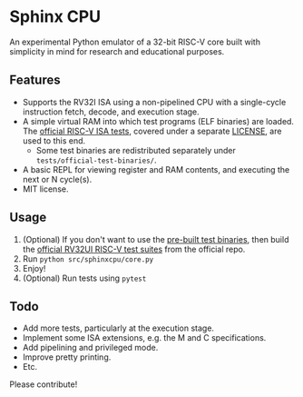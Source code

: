 # Sphinx CPU

An experimental Python emulator of a 32-bit RISC-V core built with simplicity in mind for research and educational purposes.

## Features

+ Supports the RV32I ISA using a non-pipelined CPU with a single-cycle instruction fetch, decode, and execution stage.
+ A simple virtual RAM into which test programs (ELF binaries) are loaded. The [official RISC-V ISA tests](https://github.com/riscv-software-src/riscv-tests/), covered under a separate [LICENSE](./tests/official-test-binaries/LICENSE.md), are used to this end.
  - Some test binaries are redistributed separately under `tests/official-test-binaries/`.
+ A basic REPL for viewing register and RAM contents, and executing the next or N cycle(s).
+ MIT license.

## Usage

1. (Optional) If you don't want to use the [pre-built test binaries](tests/official-test-binaries/), then build the [official RV32UI RISC-V test suites](https://github.com/riscv-software-src/riscv-tests/) from the official repo.
2. Run `python src/sphinxcpu/core.py`
3. Enjoy!
4. (Optional) Run tests using `pytest`

## Todo

+ Add more tests, particularly at the execution stage.
+ Implement some ISA extensions, e.g. the M and C specifications.
+ Add pipelining and privileged mode.
+ Improve pretty printing.
+ Etc.

Please contribute!